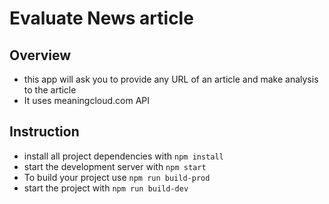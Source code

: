 # Evaluate News article

## Overview
- this app will ask you to provide any URL of an article and make analysis to the article
- It uses meaningcloud.com API

## Instruction

* install all project dependencies with `npm install`
* start the development server with `npm start`
* To build your project use `npm run build-prod`
* start the project with `npm run build-dev`